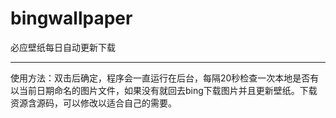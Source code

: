 # bingwallpaper
必应壁纸每日自动更新下载

<hr>
使用方法：双击后确定，程序会一直运行在后台，每隔20秒检查一次本地是否有以当前日期命名的图片文件，如果没有就回去bing下载图片并且更新壁纸。下载资源含源码，可以修改以适合自己的需要。

